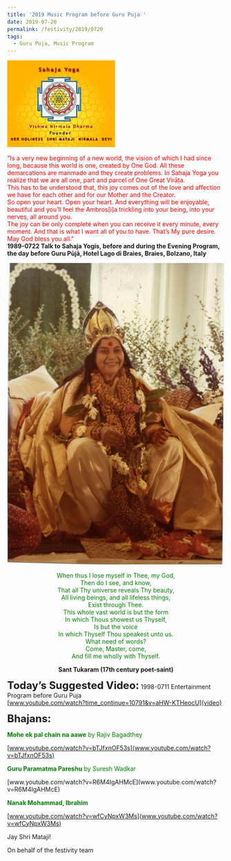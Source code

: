 ```yaml
---
title: '2019 Music Program before Guru Puja '
date: 2019-07-20
permalink: /festivity/2019/0720
tags:
  - Guru Puja, Music Program
---
```


![PICTURE 1](/images/image1.png)

<p>
<font color="red">"Is a very new beginning of a new world, the vision of which I had since long, because this world is one, created by One God. All these demarcations are manmade and they create problems. In Sahaja Yoga you realize that we are all one, part and parcel of One Great Virāṭa.<br>
This has to be understood that, this joy comes out of the love and affection we have for each other and for our Mother and the Creator.<br>
So open your heart. Open your heart. And everything will be enjoyable, beautiful and you’ll feel the Ambros[i]a trickling into your being, into your nerves, all around you.<br>
The joy can be only complete when you can receive it every minute, every moment. And that is what I want all of you to have. That’s My pure desire.<br>
May God bless you all."</font><br>
<b>1989-0722 Talk to Sahaja Yogis, before and during the Evening Program, the day before Guru Pūjā, Hotel Lago di Braies, Braies, Bolzano, Italy</b>
</p>

<div style="text-align: center"><img src="/images/image8.png" /></div>

<p style="color:green; text-align:center;">
When thus I lose myself in Thee, my God,<br>
Then do I see, and know,<br>
That all Thy universe reveals Thy beauty,<br>
All living beings, and all lifeless things,<br>
Exist through Thee.<br>
This whole vast world is but the form<br>
In which Thous showest us Thyself,<br>
Is but the voice<br>
In which Thyself Thou speakest unto us.<br>
What need of words?<br>
Come, Master, come,<br>
And fill me wholly with Thyself.<br>
</p>
<p style="text-align:center;"><b>Sant Tukaram (17th century poet-saint)</b><br></p>  

<font size="+2"><b>Today’s Suggested Video:</b></font> 1998-0711 Entertainment Program before Guru Puja<br>
[www.youtube.com/watch?time_continue=10791&v=aHW-KTHeocU](video)<br>

<font size="+2"><b>Bhajans:</b></font>

<p style="color:green; text-align:left;">
<b>Mohe ek pal chain na aawe</b> by Rajiv Bagadthey<br>
</p>

[www.youtube.com/watch?v=bTJfxnOF53s](www.youtube.com/watch?v=bTJfxnOF53s)

<p style="color:green; text-align:left;">
<b>Guru Paramatma Pareshu</b> by Suresh Wadkar<br>
</p>
[www.youtube.com/watch?v=R6M4IgAHMcE](www.youtube.com/watch?v=R6M4IgAHMcE)

<p style="color:green; text-align:left;">
<b>Nanak Mohammad, Ibrahim</b><br>
</p>

[www.youtube.com/watch?v=wfCyNpxW3Ms](www.youtube.com/watch?v=wfCyNpxW3Ms)

Jay Shri Mataji!

On behalf of the festivity team